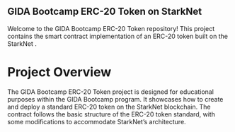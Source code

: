 ## GIDA Bootcamp ERC-20 Token on StarkNet

Welcome to the GIDA Bootcamp ERC-20 Token repository! This project contains the smart contract implementation of an ERC-20 token built on the StarkNet . 

# Project Overview

The GIDA Bootcamp ERC-20 Token project is designed for educational purposes within the GIDA Bootcamp program. It showcases how to create and deploy a standard ERC-20 token on the StarkNet blockchain. The contract follows the basic structure of the ERC-20 token standard, with some modifications to accommodate StarkNet’s architecture.
